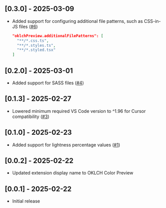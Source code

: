 ## [0.3.0] - 2025-03-09

- Added support for configuring additional file patterns, such as CSS-in-JS files ([#6](https://github.com/dotnize/oklch-preview/pull/6))

  ```json
  "oklchPreview.additionalFilePatterns": [
    "**/*.css.ts",
    "**/*.styles.ts",
    "**/*.styled.tsx"
  ]
  ```

## [0.2.0] - 2025-03-01

- Added support for SASS files ([#4](https://github.com/dotnize/oklch-preview/issues/4))

## [0.1.3] - 2025-02-27

- Lowered minimum required VS Code version to ^1.96 for Cursor compatibility ([#3](https://github.com/dotnize/oklch-preview/issues/3))

## [0.1.0] - 2025-02-23

- Added support for lightness percentage values ([#1](https://github.com/dotnize/oklch-preview/issues/1))

## [0.0.2] - 2025-02-22

- Updated extension display name to OKLCH Color Preview

## [0.0.1] - 2025-02-22

- Initial release
